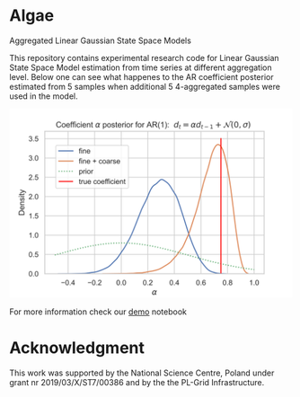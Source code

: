# Algae
Aggregated Linear Gaussian State Space Models

This repository contains experimental research code for Linear Gaussian State Space Model estimation from time series at different aggregation level.
Below one can see  what happenes to the AR coefficient posterior estimated from 5 samples when additional 5 4-aggregated samples were used in the model.

![Posterior](/rc/posterior_c.svg)

For more information check our [demo](python/Demo.ipynb) notebook

# Acknowledgment

This work was supported by the National Science Centre, Poland under grant nr 2019/03/X/ST7/00386 and by the the PL-Grid Infrastructure.

